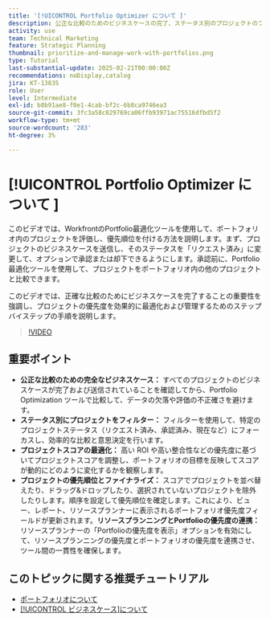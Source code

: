 ```yaml
---
title: '[!UICONTROL Portfolio Optimizer について ]'
description: 公正な比較のためのビジネスケースの完了、ステータス別のプロジェクトのフィルタリング、スコアの動的な調整、プロジェクトの効果的な優先順位の設定、リソースプランニングとポートフォリオ目標の連携により、Workfrontのプロジェクト管理を最適化します。
activity: use
team: Technical Marketing
feature: Strategic Planning
thumbnail: prioritize-and-manage-work-with-portfolios.png
type: Tutorial
last-substantial-update: 2025-02-21T00:00:00Z
recommendations: noDisplay,catalog
jira: KT-13835
role: User
level: Intermediate
exl-id: b8b91ae8-f0e1-4cab-bf2c-6b8ca9746ea3
source-git-commit: 3fc3a58c829769ca06ffb93971ac75516dfbd5f2
workflow-type: tm+mt
source-wordcount: '283'
ht-degree: 3%

---
```


# [!UICONTROL Portfolio Optimizer について ]

このビデオでは、WorkfrontのPortfolio最適化ツールを使用して、ポートフォリオ内のプロジェクトを評価し、優先順位を付ける方法を説明します。&#x200B; まず、プロジェクトのビジネスケースを送信し、そのステータスを「リクエスト済み」に変更して、オプションで承認または却下できるようにします。&#x200B; 承認前に、Portfolio最適化ツールを使用して、プロジェクトをポートフォリオ内の他のプロジェクトと比較できます。&#x200B;

このビデオでは、正確な比較のためにビジネスケースを完了することの重要性を強調し、プロジェクトの優先度を効果的に最適化および管理するためのステップバイステップの手順を説明します。&#x200B;

>[!VIDEO](https://video.tv.adobe.com/v/3446275/?quality=12&learn=on&enablevpops)

## 重要ポイント

* **公正な比較のための完全なビジネスケース：** すべてのプロジェクトのビジネスケースが完了および送信されていることを確認してから、Portfolio Optimization ツールで比較して、データの欠落や評価の不正確さを避けます。&#x200B;
* **ステータス別にプロジェクトをフィルター：** フィルターを使用して、特定のプロジェクトステータス（リクエスト済み、承認済み、現在など）にフォーカスし、効率的な比較と意思決定を行います。&#x200B;
* **プロジェクトスコアの最適化：** 高い ROI や高い整合性などの優先度に基づいてプロジェクトスコアを調整し、ポートフォリオの目標を反映してスコアが動的にどのように変化するかを観察します。&#x200B;
* **プロジェクトの優先順位とファイナライズ：** スコアでプロジェクトを並べ替えたり、ドラッグ&amp;ドロップしたり、選択されていないプロジェクトを除外したりします。&#x200B; 順序を設定して優先順位を確定します。これにより、ビュー、レポート、リソースプランナーに表示されるポートフォリオ優先度フィールドが更新されます。&#x200B;**リソースプランニングとPortfolioの優先度の連携：** リソースプランナーの「Portfolioの優先度を表示」オプションを有効にして、リソースプランニングの優先度とポートフォリオの優先度を連携させ、ツール間の一貫性を確保します。&#x200B;


## このトピックに関する推奨チュートリアル

* [ポートフォリオについて](/help/portfolios-and-programs/overview-of-adobe-workfront-portfolios.md)
* [[!UICONTROL ビジネスケース]について](/help/portfolios-and-programs/introduction-to-the-business-case.md)

